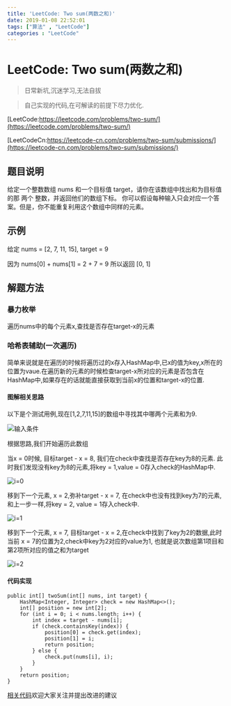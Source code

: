 ```yaml
---
title: 'LeetCode: Two sum(两数之和)'
date: 2019-01-08 22:52:01
tags: ["算法" , "LeetCode"]
categories : "LeetCode"
---
```


# LeetCode: Two sum(两数之和)

> 日常新坑,沉迷学习,无法自拔

> 自己实现的代码,在可解读的前提下尽力优化.

[LeetCode:https://leetcode.com/problems/two-sum/](https://leetcode.com/problems/two-sum/)

[LeetCodeCn:https://leetcode-cn.com/problems/two-sum/submissions/](https://leetcode-cn.com/problems/two-sum/submissions/)

## 题目说明
给定一个整数数组 nums 和一个目标值 target，请你在该数组中找出和为目标值的那 两个 整数，并返回他们的数组下标。
你可以假设每种输入只会对应一个答案。但是，你不能重复利用这个数组中同样的元素。

<!-- more -->

## 示例
给定 nums = [2, 7, 11, 15], target = 9

因为 nums[0] + nums[1] = 2 + 7 = 9
所以返回 [0, 1]

## 解题方法
### 暴力枚举
遍历nums中的每个元素x,查找是否存在target-x的元素

### 哈希表辅助(一次遍历)
简单来说就是在遍历的时候将遍历过的x存入HashMap中,已x的值为key,x所在的位置为vaue.在遍历新的元素的时候检查target-x所对应的元素是否包含在HashMap中,如果存在的话就能直接获取到当前x的位置和target-x的位置.

#### 图解相关思路
以下是个测试用例,现在[1,2,7,11,15]的数组中寻找其中哪两个元素和为9.

![输入条件](http://qiniu-ali-oss.oss-cn-hangzhou.aliyuncs.com/19-1-8/15229509.jpg)

根据思路,我们开始遍历此数组

当x = 0时候, 目标target - x = 8, 我们在check中查找是否存在key为8的元素. 此时我们发现没有key为8的元素,将key = 1,value = 0存入check的HashMap中.

![i=0](http://qiniu-ali-oss.oss-cn-hangzhou.aliyuncs.com/19-1-8/30637830.jpg)

移到下一个元素, x = 2,弥补target - x = 7, 在check中也没有找到key为7的元素,和上一步一样,将key = 2, value = 1存入check中.

![i=1](http://qiniu-ali-oss.oss-cn-hangzhou.aliyuncs.com/19-1-8/55085311.jpg)

移到下一个元素, x = 7, 目标target - x = 2,在check中找到了key为2的数据,此时当前 x = 7的位置为2,check中key为2对应的value为1, 也就是说次数组第1项目和第2项所对应的值之和为target

![i=2](http://qiniu-ali-oss.oss-cn-hangzhou.aliyuncs.com/19-1-8/33350674.jpg)

#### 代码实现
```
public int[] twoSum(int[] nums, int target) {
    HashMap<Integer, Integer> check = new HashMap<>();
    int[] position = new int[2];
    for (int i = 0; i < nums.length; i++) {
        int index = target - nums[i];
        if (check.containsKey(index)) {
            position[0] = check.get(index);
            position[1] = i;
            return position;
        } else {
            check.put(nums[i], i);
        }
    }
    return position;
}
```

[相关代码](https://github.com/clwater/Code/blob/master/src/SumOfTwoNumbers.java)欢迎大家关注并提出改进的建议
